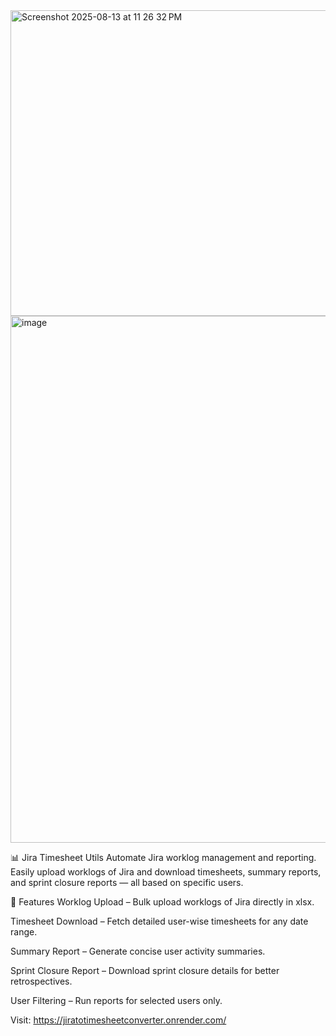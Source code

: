 <img width="1347" height="489" alt="Screenshot 2025-08-13 at 11 26 32 PM" src="https://github.com/user-attachments/assets/a6ca8e0f-a876-4141-a3bc-e467c6b6b8d9" />

<img width="1297" height="843" alt="image" src="https://github.com/user-attachments/assets/cdcd42b3-455a-46b4-ba30-3a9331e792a1" />

📊 Jira Timesheet Utils
Automate Jira worklog management and reporting.
Easily upload worklogs of Jira and download timesheets, summary reports, and sprint closure reports — all based on specific users.

🚀 Features
Worklog Upload – Bulk upload worklogs of Jira directly in xlsx.

Timesheet Download – Fetch detailed user-wise timesheets for any date range.

Summary Report – Generate concise user activity summaries.

Sprint Closure Report – Download sprint closure details for better retrospectives.

User Filtering – Run reports for selected users only.

Visit: https://jiratotimesheetconverter.onrender.com/

